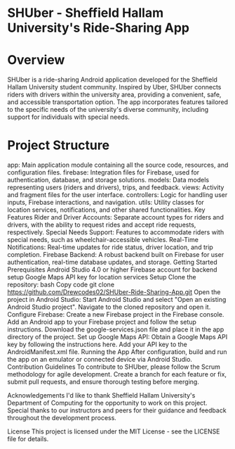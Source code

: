# SHUber - Sheffield Hallam University's Ride-Sharing App

# Overview
SHUber is a ride-sharing Android application developed for the Sheffield Hallam University student community. Inspired by Uber, SHUber connects riders with drivers within the university area, providing a convenient, safe, and accessible transportation option. The app incorporates features tailored to the specific needs of the university's diverse community, including support for individuals with special needs.

# Project Structure
app: Main application module containing all the source code, resources, and configuration files.
firebase: Integration files for Firebase, used for authentication, database, and storage solutions.
models: Data models representing users (riders and drivers), trips, and feedback.
views: Activity and fragment files for the user interface.
controllers: Logic for handling user inputs, Firebase interactions, and navigation.
utils: Utility classes for location services, notifications, and other shared functionalities.
Key Features
Rider and Driver Accounts: Separate account types for riders and drivers, with the ability to request rides and accept ride requests, respectively.
Special Needs Support: Features to accommodate riders with special needs, such as wheelchair-accessible vehicles.
Real-Time Notifications: Real-time updates for ride status, driver location, and trip completion.
Firebase Backend: A robust backend built on Firebase for user authentication, real-time database updates, and storage.
Getting Started
Prerequisites
Android Studio 4.0 or higher
Firebase account for backend setup
Google Maps API key for location services
Setup
Clone the repository:
bash
Copy code
git clone https://github.com/Drewcodes02/SHUber-Ride-Sharing-App.git
Open the project in Android Studio:
Start Android Studio and select "Open an existing Android Studio project".
Navigate to the cloned repository and open it.
Configure Firebase:
Create a new Firebase project in the Firebase console.
Add an Android app to your Firebase project and follow the setup instructions.
Download the google-services.json file and place it in the app directory of the project.
Set up Google Maps API:
Obtain a Google Maps API key by following the instructions here.
Add your API key to the AndroidManifest.xml file.
Running the App
After configuration, build and run the app on an emulator or connected device via Android Studio.
Contribution Guidelines
To contribute to SHUber, please follow the Scrum methodology for agile development. Create a branch for each feature or fix, submit pull requests, and ensure thorough testing before merging.

Acknowledgements
I'd like to thank Sheffield Hallam University's Department of Computing for the opportunity to work on this project. Special thanks to our instructors and peers for their guidance and feedback throughout the development process.

License
This project is licensed under the MIT License - see the LICENSE file for details.
